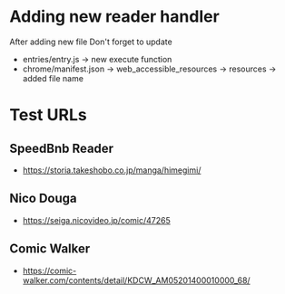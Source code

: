 # Adding new reader handler

After adding new file
Don't forget to update
- entries/entry.js -> new execute function
- chrome/manifest.json -> web_accessible_resources -> resources -> added file name

# Test URLs
## SpeedBnb Reader 
- https://storia.takeshobo.co.jp/manga/himegimi/

## Nico Douga
- https://seiga.nicovideo.jp/comic/47265

## Comic Walker
- https://comic-walker.com/contents/detail/KDCW_AM05201400010000_68/
